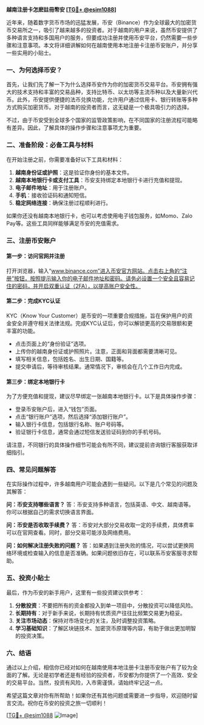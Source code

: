 **越南注册卡怎麽註冊幣安 [[TG💪+ @esim1088](https://t.me/s/esim1088)]**

近年来，随着数字货币市场的迅猛发展，币安（Binance）作为全球最大的加密货币交易所之一，吸引了越来越多的投资者。对于越南的用户来说，虽然币安提供了多种语言支持和多国用户的服务，但要成功注册并使用币安平台，仍然需要一些步骤和注意事项。本文将详细讲解如何在越南使用本地注册卡注册币安账户，并分享一些实用的小贴士。

### 一、为何选择币安？

首先，让我们先了解一下为什么选择币安作为你的加密货币交易平台。币安拥有强大的技术支持和丰富的交易品种，支持比特币、以太坊等主流币种以及大量新兴代币。此外，币安提供便捷的法币兑换功能，允许用户通过信用卡、银行转账等多种方式购买加密货币。对于越南的投资者而言，这无疑是一个极具吸引力的选择。

不过，由于币安受到全球多个国家的监管政策影响，在不同国家的注册流程可能略有差异。因此，了解具体的操作步骤和注意事项尤为重要。

### 二、准备阶段：必备工具与材料

在开始注册之前，你需要准备好以下工具和材料：

1. **越南身份证或护照**：这是验证你身份的基本文件。
2. **越南本地银行卡或支付工具**：币安支持绑定本地银行卡进行充值和提现。
3. **电子邮件地址**：用于注册账户。
4. **手机**：接收验证码和通知短信。
5. **稳定网络连接**：确保注册过程顺利进行。

如果你还没有越南本地银行卡，也可以考虑使用电子钱包服务，如Momo、Zalo Pay等。这些工具同样能够满足币安的充值需求。

### 三、注册币安账户

#### 第一步：访问官网并注册

打开浏览器，输入“www.binance.com”进入币安官方网站。点击右上角的“注册”按钮，按照提示输入你的电子邮件地址和密码。请务必设置一个安全且容易记住的密码，并开启双重认证（2FA），以提高账户安全性。

#### 第二步：完成KYC认证

KYC（Know Your Customer）是币安的一项重要合规措施，旨在保护用户的资金安全并遵守相关法律法规。完成KYC认证后，你可以解锁更高的交易限额和更丰富的功能。

- 点击页面上的“身份验证”选项。
- 上传你的越南身份证或护照照片。注意，正面和背面都需要清晰可见。
- 填写相关信息，包括姓名、出生日期、国籍等。
- 提交申请后，等待审核结果。通常情况下，审核会在几个工作日内完成。

#### 第三步：绑定本地银行卡

为了方便充值和提现，建议尽早绑定一张越南本地银行卡。以下是具体操作步骤：

- 登录币安账户后，进入“钱包”页面。
- 点击“银行账户”选项，然后选择“添加银行账户”。
- 输入银行卡信息，包括银行名称、账户号码等。
- 验证银行卡信息，通常会通过短信发送验证码到你的手机号码。

请注意，不同银行的具体操作细节可能会有所不同，建议提前咨询银行客服获取详细指引。

### 四、常见问题解答

在实际操作过程中，许多越南用户可能会遇到一些疑问。以下是几个常见的问题及其解答：

**问：币安支持哪些语言？**
答：币安支持多种语言，包括英语、中文、越南语等。你可以根据自己的需求切换语言界面。

**问：币安是否收取手续费？**
答：币安对大部分交易收取一定的手续费，具体费率可以在官网查看。同时，部分交易可能涉及网络费用。

**问：如何解决注册失败的问题？**
答：如果遇到注册失败的情况，可以尝试更换网络环境或检查输入的信息是否准确。如果问题依旧存在，可以联系币安客服寻求帮助。

### 五、投资小贴士

最后，作为币安的新手用户，这里有一些投资建议供参考：

1. **分散投资**：不要把所有的资金都投入到单一项目中，分散投资可以降低风险。
2. **长期持有**：对于新手来说，长期持有优质资产往往比频繁交易更为稳妥。
3. **关注市场动态**：保持对市场变化的关注，及时调整投资策略。
4. **学习基础知识**：了解区块链技术、加密货币原理等内容，有助于做出更加明智的投资决策。

### 六、结语

通过以上介绍，相信你已经对如何在越南使用本地注册卡注册币安账户有了较为全面的了解。无论是初学者还是有经验的投资者，币安都为你提供了一个高效、安全的交易平台。当然，投资有风险，入市需谨慎，请始终牢记这一点。

希望这篇文章对你有所帮助！如果你还有其他问题或需要进一步指导，欢迎随时留言交流。祝你在币安的投资之旅一切顺利！

[[TG💪+ @esim1088](https://t.me/s/esim1088) ![Image](https://i.postimg.cc/4NQfJmqS/Snipaste-2025-05-13-00-14-12.png)]